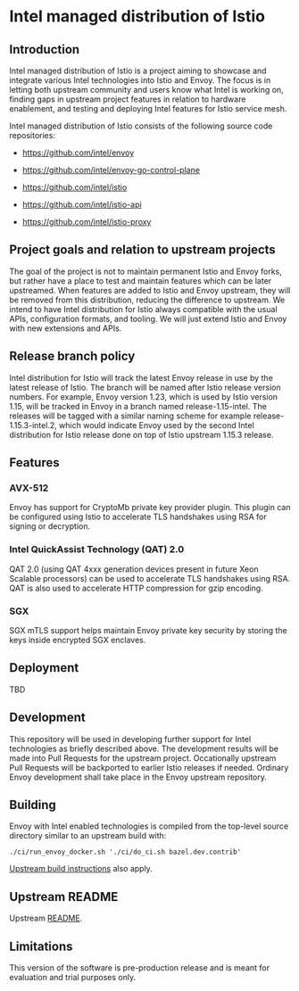 # Intel managed distribution of Istio

## Introduction

Intel managed distribution of Istio is a project aiming to showcase and
integrate various Intel technologies into Istio and Envoy. The focus is
in letting both upstream community and users know what Intel is working
on, finding gaps in upstream project features in relation to hardware
enablement, and testing and deploying Intel features for Istio service
mesh.

Intel managed distribution of Istio consists of the following source
code repositories:

* https://github.com/intel/envoy

* https://github.com/intel/envoy-go-control-plane

* https://github.com/intel/istio

* https://github.com/intel/istio-api

* https://github.com/intel/istio-proxy

## Project goals and relation to upstream projects

The goal of the project is not to maintain permanent Istio and Envoy
forks, but rather have a place to test and maintain features which can
be later upstreamed. When features are added to Istio and Envoy
upstream, they will be removed from this distribution, reducing the
difference to upstream. We intend to have Intel distribution for Istio
always compatible with the usual APIs, configuration formats, and
tooling. We will just extend Istio and Envoy with new extensions and
APIs.

## Release branch policy

Intel distribution for Istio will track the latest Envoy release in use
by the latest release of Istio. The branch will be named after Istio
release version numbers. For example, Envoy version 1.23, which is used
by Istio version 1.15, will be tracked in Envoy in a branch named
release-1.15-intel. The releases will be tagged with a similar naming
scheme for example release-1.15.3-intel.2, which would indicate Envoy
used by the second Intel distribution for Istio release done on top of
Istio upstream 1.15.3 release.

## Features

### AVX-512

Envoy has support for CryptoMb private key provider plugin. This plugin
can be configured using Istio to accelerate TLS handshakes using RSA
for signing or decryption.

### Intel QuickAssist Technology (QAT) 2.0

QAT 2.0 (using QAT 4xxx generation devices present in future Xeon
Scalable processors) can be used to accelerate TLS handshakes using
RSA. QAT is also used to accelerate HTTP compression for gzip
encoding.

### SGX

SGX mTLS support helps maintain Envoy private key security by storing
the keys inside encrypted SGX enclaves.

## Deployment

TBD

## Development

This repository will be used in developing further support for
Intel technologies as briefly described above. The development
results will be made into Pull Requests for the upstream project.
Occationally upstream Pull Requests will be backported to earlier Istio
releases if needed. Ordinary Envoy development shall take place in the
Envoy upstream repository.

## Building

Envoy with Intel enabled technologies is compiled from the top-level
source directory similar to an upstream build with:
```
./ci/run_envoy_docker.sh './ci/do_ci.sh bazel.dev.contrib'
```

[Upstream build instructions](https://www.envoyproxy.io/docs/envoy/latest/start/building#)
also apply.

## Upstream README

Upstream [README](/README.md).

## Limitations

This version of the software is pre-production release and is meant for
evaluation and trial purposes only.
